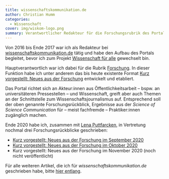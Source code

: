 ```yaml
---
title: wissenschaftskommunikation.de
author: Christian Humm
categories:
  - Wissenschaft
cover: img/wiskom-logo.png
summary: Verantwortlicher Redakteur für die Forschungsrubrik des Portals von 2016 bis 2017.
---
```


Von 2016 bis Ende 2017 war ich als Redakteur bei [wissenschaftskommunikation.de](https://www.wissenschaftskommunikation.de/) tätig und habe den Aufbau des Portals begleitet, bevor ich zum Projekt [Wissenschaft für alle](/projects/science-for-all/) gewechselt bin.

Hauptverantwortlich war ich dabei für die Rubrik [Forschung](https://www.wissenschaftskommunikation.de/kategorie/forschung/). In dieser Funktion habe ich unter anderem das bis heute existente Format [Kurz vorgestellt: Neues aus der Forschung](https://www.wissenschaftskommunikation.de/kategorie/forschung/forschungsrueckblick/) entwickelt und etabliert.

Das Portal richtet sich an Akteur:innen aus Öffentlichkeitsarbeit – bspw. an universitäteren Pressestellen – und Wissenschaft, greift aber auch Themen an der Schnittstelle zum Wissenschaftsjournalismus auf. Entsprechend soll der oben genannte Forschungsrückblick, Ergebnisse aus der *Science of Science Communication* für – meist fachfremde – Praktiker:innen zugänglich machen.

Ende 2020 habe ich, zusammen mit [Lena Puttfarcken](https://lenaputtfarcken.de/), in Vertretung nochmal drei Forschungsrückblicke geschrieben:

- [Kurz vorgestellt: Neues aus der Forschung im September 2020](https://www.wissenschaftskommunikation.de/kurz-vorgestellt-neues-aus-der-forschung-im-september-2020-42491/)
- [Kurz vorgestellt: Neues aus der Forschung im Oktober 2020](https://www.wissenschaftskommunikation.de/kurz-vorgestellt-neues-aus-der-forschung-im-oktober-2020-43253/)
- Kurz vorgestellt: Neues aus der Forschung im November 2020 (noch nicht veröffentlicht)

Für alle weiteren Artikel, die ich für *wissenschaftskommunikation.de* geschrieben habe, bitte [hier entlang](https://www.wissenschaftskommunikation.de/author/christianhumm/).